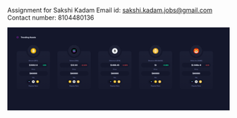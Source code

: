 Assignment for Sakshi Kadam
Email id: sakshi.kadam.jobs@gmail.com
Contact number: 8104480136

![Assignment Screenshot](./public/assets/images/Assignment.png)